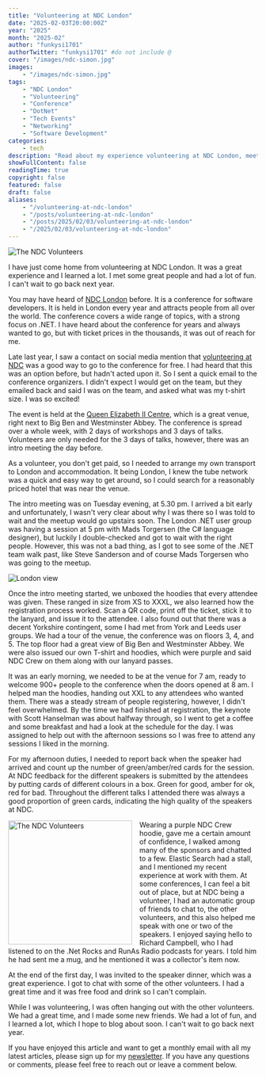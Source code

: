 ```yaml
---
title: "Volunteering at NDC London"
date: "2025-02-03T20:00:00Z"
year: "2025"
month: "2025-02"
author: "funkysi1701"
authorTwitter: "funkysi1701" #do not include @
cover: "/images/ndc-simon.jpg"
images:
    - "/images/ndc-simon.jpg"
tags:
    - "NDC London"
    - "Volunteering"
    - "Conference"
    - "DotNet"
    - "Tech Events"
    - "Networking"
    - "Software Development"
categories:
    - tech
description: "Read about my experience volunteering at NDC London, meeting great people, and learning a lot at this premier software development conference."
showFullContent: false
readingTime: true
copyright: false
featured: false
draft: false
aliases:
    - "/volunteering-at-ndc-london"
    - "/posts/volunteering-at-ndc-london"
    - "/posts/2025/02/03/volunteering-at-ndc-london"
    - "/2025/02/03/volunteering-at-ndc-london"
---
```

![The NDC Volunteers](/images/ndc-crew.jpg)

I have just come home from volunteering at NDC London. It was a great experience and I learned a lot. I met some great people and had a lot of fun. I can't wait to go back next year.

You may have heard of [NDC London](https://ndclondon.com/) before. It is a conference for software developers. It is held in London every year and attracts people from all over the world. The conference covers a wide range of topics, with a strong focus on .NET. I have heard about the conference for years and always wanted to go, but with ticket prices in the thousands, it was out of reach for me.

Late last year, I saw a contact on social media mention that [volunteering at NDC](https://ndclondon.com/volunteer) was a good way to go to the conference for free. I had heard that this was an option before, but hadn't acted upon it. So I sent a quick email to the conference organizers. I didn't expect I would get on the team, but they emailed back and said I was on the team, and asked what was my t-shirt size. I was so excited!

The event is held at the [Queen Elizabeth II Centre](https://qeiicentre.london/), which is a great venue, right next to Big Ben and Westminster Abbey. The conference is spread over a whole week, with 2 days of workshops and 3 days of talks. Volunteers are only needed for the 3 days of talks, however, there was an intro meeting the day before.

As a volunteer, you don't get paid, so I needed to arrange my own transport to London and accommodation. It being London, I knew the tube network was a quick and easy way to get around, so I could search for a reasonably priced hotel that was near the venue.

The intro meeting was on Tuesday evening, at 5.30 pm. I arrived a bit early and unfortunately, I wasn't very clear about why I was there so I was told to wait and the meetup would go upstairs soon. The London .NET user group was having a session at 5 pm with Mads Torgersen (the C# language designer), but luckily I double-checked and got to wait with the right people. However, this was not a bad thing, as I got to see some of the .NET team walk past, like Steve Sanderson and of course Mads Torgersen who was going to the meetup.

![London view](/images/london.jpg)

Once the intro meeting started, we unboxed the hoodies that every attendee was given. These ranged in size from XS to XXXL, we also learned how the registration process worked. Scan a QR code, print off the ticket, stick it to the lanyard, and issue it to the attendee. I also found out that there was a decent Yorkshire contingent, some I had met from York and Leeds user groups. We had a tour of the venue, the conference was on floors 3, 4, and 5. The top floor had a great view of Big Ben and Westminster Abbey. We were also issued our own T-shirt and hoodies, which were purple and said NDC Crew on them along with our lanyard passes.

It was an early morning, we needed to be at the venue for 7 am, ready to welcome 900+ people to the conference when the doors opened at 8 am. I helped man the hoodies, handing out XXL to any attendees who wanted them. There was a steady stream of people registering, however, I didn't feel overwhelmed. By the time we had finished at registration, the keynote with Scott Hanselman was about halfway through, so I went to get a coffee and some breakfast and had a look at the schedule for the day. I was assigned to help out with the afternoon sessions so I was free to attend any sessions I liked in the morning.

For my afternoon duties, I needed to report back when the speaker had arrived and count up the number of green/amber/red cards for the session. At NDC feedback for the different speakers is submitted by the attendees by putting cards of different colours in a box. Green for good, amber for ok, red for bad. Throughout the different talks I attended there was always a good proportion of green cards, indicating the high quality of the speakers at NDC.

<img src="/images/ndc-simon.jpg" alt="The NDC Volunteers" width="250px" style="float:left;padding-right: 15px; " />

Wearing a purple NDC Crew hoodie, gave me a certain amount of confidence, I walked among many of the sponsors and chatted to a few. Elastic Search had a stall, and I mentioned my recent experience at work with them. At some conferences, I can feel a bit out of place, but at NDC being a volunteer, I had an automatic group of friends to chat to, the other volunteers, and this also helped me speak with one or two of the speakers. I enjoyed saying hello to Richard Campbell, who I had listened to on the .Net Rocks and RunAs Radio podcasts for years. I told him he had sent me a mug, and he mentioned it was a collector's item now.

At the end of the first day, I was invited to the speaker dinner, which was a great experience. I got to chat with some of the other volunteers. I had a great time and it was free food and drink so I can't complain.

While I was volunteering, I was often hanging out with the other volunteers. We had a great time, and I made some new friends. We had a lot of fun, and I learned a lot, which I hope to blog about soon. I can't wait to go back next year.

If you have enjoyed this article and want to get a monthly email with all my latest articles, please sign up for my [newsletter](http://eepurl.com/i7pQno). If you have any questions or comments, please feel free to reach out or leave a comment below.
